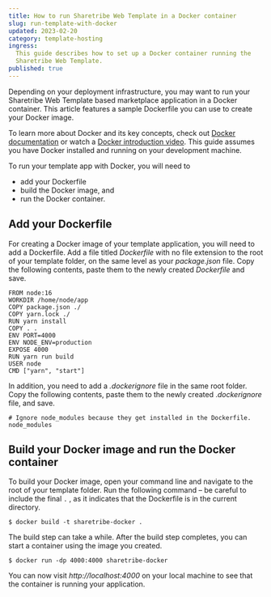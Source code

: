 ```yaml
---
title: How to run Sharetribe Web Template in a Docker container
slug: run-template-with-docker
updated: 2023-02-20
category: template-hosting
ingress:
  This guide describes how to set up a Docker container running the
  Sharetribe Web Template.
published: true
---
```


Depending on your deployment infrastructure, you may want to run your
Sharetribe Web Template based marketplace application in a Docker
container. This article features a sample Dockerfile you can use to
create your Docker image.

<info>

To learn more about Docker and its key concepts, check out
[Docker documentation](https://docs.docker.com/) or watch a
[Docker introduction video](https://youtu.be/pTFZFxd4hOI). This guide
assumes you have Docker installed and running on your development
machine.

</info>

To run your template app with Docker, you will need to

- add your Dockerfile
- build the Docker image, and
- run the Docker container.

## Add your Dockerfile

For creating a Docker image of your template application, you will need
to add a Dockerfile. Add a file titled _Dockerfile_ with no file
extension to the root of your template folder, on the same level as your
_package.json_ file. Copy the following contents, paste them to the
newly created _Dockerfile_ and save.

```
FROM node:16
WORKDIR /home/node/app
COPY package.json ./
COPY yarn.lock ./
RUN yarn install
COPY . .
ENV PORT=4000
ENV NODE_ENV=production
EXPOSE 4000
RUN yarn run build
USER node
CMD ["yarn", "start"]
```

In addition, you need to add a _.dockerignore_ file in the same root
folder. Copy the following contents, paste them to the newly created
._dockerignore_ file, and save.

```
# Ignore node_modules because they get installed in the Dockerfile.
node_modules
```

## Build your Docker image and run the Docker container

To build your Docker image, open your command line and navigate to the
root of your template folder. Run the following command – be careful to
include the final `.` , as it indicates that the Dockerfile is in the
current directory.

```shell
$ docker build -t sharetribe-docker .
```

The build step can take a while. After the build step completes, you can
start a container using the image you created.

```shell
$ docker run -dp 4000:4000 sharetribe-docker
```

You can now visit _http://localhost:4000_ on your local machine to see
that the container is running your application.
